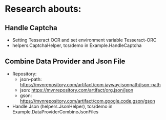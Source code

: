 # Research abouts:
## Handle Captcha
- Setting Tesseract OCR and set environment variable Tesseract-ORC
- helpers.CaptchaHelper, tcs/demo in Example.HandleCaptcha
## Combine Data Provider and Json File
- Repository:
  + json-path: https://mvnrepository.com/artifact/com.jayway.jsonpath/json-path
  + json: https://mvnrepository.com/artifact/org.json/json
  + gson: https://mvnrepository.com/artifact/com.google.code.gson/gson
- Handle Json (helpers.JsonHelper), tcs/demo in Example.DataProviderCombineJsonFiles

